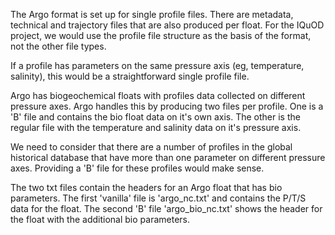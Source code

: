 The Argo format is set up for single profile files. There are metadata, technical and trajectory files that are also produced per float. For the IQuOD project, we would use the profile file structure as the basis of the format, not the other file types.

If a profile has parameters on the same pressure axis (eg, temperature, salinity), this would be a straightforward single profile file.

Argo has biogeochemical floats with profiles data collected on different pressure axes. Argo handles this by producing two files per profile. One is a 'B' file and contains the bio float data on it's own axis. The other is the regular file with the temperature and salinity data on it's pressure axis.

We need to consider that there are a number of profiles in the global historical database that have more than one parameter on different pressure axes. Providing a 'B' file for these profiles would make sense.

The two txt files contain the headers for an Argo float that has bio parameters. The first 'vanilla' file is 'argo_nc.txt' and contains the P/T/S data for the float. The second 'B' file 'argo_bio_nc.txt' shows the header for the float with the additional bio parameters.

